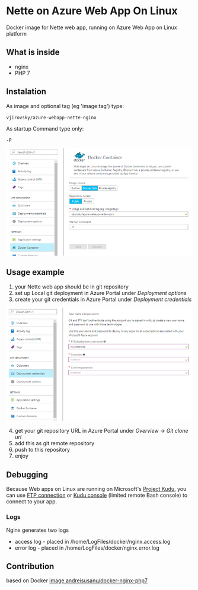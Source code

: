 # Nette on Azure Web App On Linux

Docker image for Nette web app, running on Azure Web App on Linux platform 

## What is inside
- nginx
- PHP 7

## Instalation

As image and optional tag (eg 'image:tag') type: 
```
vjirovsky/azure-webapp-nette-nginx
```

As startup Command type only:
```
-P
```

![Azure portal - Azure Web App On Linux Docker container](https://raw.githubusercontent.com/vjirovsky/docker-azure-webapp-nette-nginx/master/docs/azure-docker.png)

## Usage example
1. your Nette web app should be in git repository
2. set up Local git deployment in Azure Portal under _Deployment options_
3. create your git credentials in Azure Portal under _Deployment credentials_

![Azure portal - Azure Web App On Linux - git credentials](https://raw.githubusercontent.com/vjirovsky/docker-azure-webapp-nette-nginx/master/docs/azure-git-credentials.png)

4. get your git repository URL in Azure Portal under _Overview_ -> _Git clone url_
5. add this as git remote repository
6. push to this repository
7. enjoy

## Debugging
Because Web apps on Linux are running on Microsoft's [Project Kudu](https://github.com/projectkudu/kudu), you can use [FTP connection](https://github.com/projectkudu/kudu/wiki/Accessing-files-via-ftp) or [Kudu console](https://github.com/projectkudu/kudu/wiki/Kudu-console) (limited remote Bash console) to connect to your app.

### Logs
Nginx generates two logs

- access log - placed in /home/LogFiles/docker/nginx.access.log
- error log - placed in /home/LogFiles/docker/nginx.error.log


## Contribution


based on Docker [image andreisusanu/docker-nginx-php7](andreisusanu/docker-nginx-php7)

